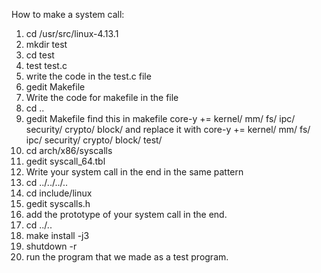 How to make a system call:
1. cd /usr/src/linux-4.13.1
2. mkdir test
3. cd test
4. test test.c
5. write the code in the test.c file
6. gedit Makefile
7. Write the code for makefile in the file
8. cd ..
9. gedit Makefile
   find this in makefile
	core-y += kernel/ mm/ fs/ ipc/ security/ crypto/ block/ 
   and replace it with 
	core-y += kernel/ mm/ fs/ ipc/ security/ crypto/ block/ test/
10. cd arch/x86/syscalls
11. gedit syscall_64.tbl
12. Write your system call in the end in the same pattern
13. cd ../../../..
14. cd include/linux
15. gedit syscalls.h
16. add the prototype of your system call in the end.
17. cd ../..
18. make install -j3
19. shutdown -r
20. run the program that we made as a test program.
